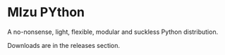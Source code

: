 # MIzu PYthon
A no-nonsense, light, flexible, modular and suckless Python distribution.

Downloads are in the releases section.
